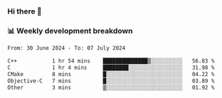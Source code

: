 ### Hi there 👋

### 📊 Weekly development breakdown
<!--START_SECTION:waka-->

```txt
From: 30 June 2024 - To: 07 July 2024

C++           1 hr 54 mins    ██████████████▒░░░░░░░░░░   56.83 %
C             1 hr 4 mins     ████████░░░░░░░░░░░░░░░░░   31.98 %
CMake         8 mins          █░░░░░░░░░░░░░░░░░░░░░░░░   04.22 %
Objective-C   7 mins          █░░░░░░░░░░░░░░░░░░░░░░░░   03.89 %
Other         3 mins          ▒░░░░░░░░░░░░░░░░░░░░░░░░   01.92 %
```

<!--END_SECTION:waka-->
